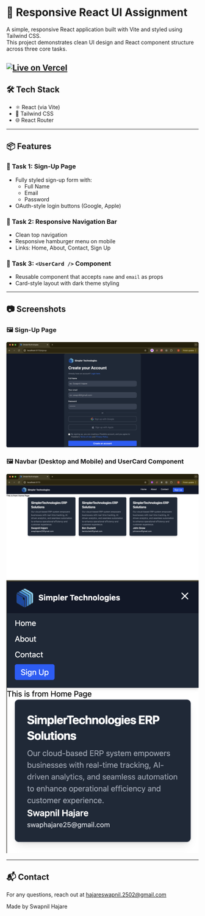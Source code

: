 # 🚀 Responsive React UI Assignment

A simple, responsive React application built with Vite and styled using Tailwind CSS.  
This project demonstrates clean UI design and React component structure across three core tasks.

[![Live on Vercel](https://img.shields.io/badge/Live-Demo-blue?style=for-the-badge&logo=vercel)](https://simpler-technologies-assignment-mu.vercel.app/)
---

## 🛠 Tech Stack

- ⚛️ React (via Vite)
- 🎨 Tailwind CSS
- 🌐 React Router

---

## 📦 Features

### 🔹 Task 1: Sign-Up Page
- Fully styled sign-up form with:
  - Full Name
  - Email
  - Password
- OAuth-style login buttons (Google, Apple)

### 🔹 Task 2: Responsive Navigation Bar
- Clean top navigation
- Responsive hamburger menu on mobile
- Links: Home, About, Contact, Sign Up

### 🔹 Task 3: `<UserCard />` Component
- Reusable component that accepts `name` and `email` as props
- Card-style layout with dark theme styling

---

## 📷 Screenshots

### 🖼️ Sign-Up Page
![Sign-Up Screenshot](./frontend/screenshots/Signup.png)

### 🖼️ Navbar (Desktop and Mobile) and UserCard Component
![Navbar Screenshot](./frontend/screenshots/Navbar_UserCard.png)
![NavbarMobile Screenshot](./frontend/screenshots/NavbarMobile.png)

---

## 📬 Contact

For any questions, reach out at hajareswapnil.2502@gmail.com

Made by Swapnil Hajare